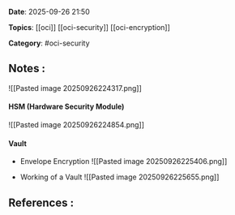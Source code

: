 **Date**: 2025-09-26 21:50

**Topics**: [[oci]] [[oci-security]] [[oci-encryption]]

**Category**: #oci-security

## Notes :

![[Pasted image 20250926224317.png]]

#### HSM (Hardware Security Module)

![[Pasted image 20250926224854.png]]


#### Vault

- Envelope Encryption
![[Pasted image 20250926225406.png]]

- Working of a Vault
![[Pasted image 20250926225655.png]]
## References :
